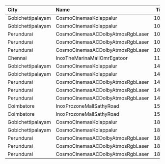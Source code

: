 | City              | Name                             |  Time | Type        | Price | Capacity | Booked |
| :---------------- | :------------------------------- | ----: | :---------- | ----: | -------: | -----: |
| Gobichettipalayam | CosmoCinemasKolappalur           | 10:30 | FirstClass  |  100₹ |      323 |    162 |
| Gobichettipalayam | CosmoCinemasKolappalur           | 10:30 | SecondClass |  100₹ |       24 |     12 |
| Perundurai        | CosmoCinemasACDolbyAtmosRgbLaser | 10:45 | Platinum    |  150₹ |       50 |     20 |
| Perundurai        | CosmoCinemasACDolbyAtmosRgbLaser | 10:45 | Gold        |  120₹ |      281 |    148 |
| Perundurai        | CosmoCinemasACDolbyAtmosRgbLaser | 10:45 | Silver      |   60₹ |       19 |      9 |
| Chennai           | InoxTheMarinaMallOmrEgatoor      | 11:35 | Club        |  153₹ |       61 |      0 |
| Gobichettipalayam | CosmoCinemasKolappalur           | 14:30 | FirstClass  |  100₹ |      323 |    162 |
| Gobichettipalayam | CosmoCinemasKolappalur           | 14:30 | SecondClass |  100₹ |       24 |     12 |
| Perundurai        | CosmoCinemasACDolbyAtmosRgbLaser | 14:45 | Platinum    |  150₹ |       50 |     20 |
| Perundurai        | CosmoCinemasACDolbyAtmosRgbLaser | 14:45 | Gold        |  120₹ |      281 |    148 |
| Perundurai        | CosmoCinemasACDolbyAtmosRgbLaser | 14:45 | Silver      |   60₹ |       19 |      9 |
| Coimbatore        | InoxProzoneMallSathyRoad         | 15:00 | Club        |  153₹ |       67 |      0 |
| Coimbatore        | InoxProzoneMallSathyRoad         | 15:00 | Executive   |   60₹ |       11 |      0 |
| Gobichettipalayam | CosmoCinemasKolappalur           | 18:30 | FirstClass  |  100₹ |      323 |    162 |
| Gobichettipalayam | CosmoCinemasKolappalur           | 18:30 | SecondClass |  100₹ |       24 |     12 |
| Perundurai        | CosmoCinemasACDolbyAtmosRgbLaser | 18:45 | Platinum    |  150₹ |       50 |     20 |
| Perundurai        | CosmoCinemasACDolbyAtmosRgbLaser | 18:45 | Gold        |  120₹ |      281 |    148 |
| Perundurai        | CosmoCinemasACDolbyAtmosRgbLaser | 18:45 | Silver      |   60₹ |       19 |      9 |